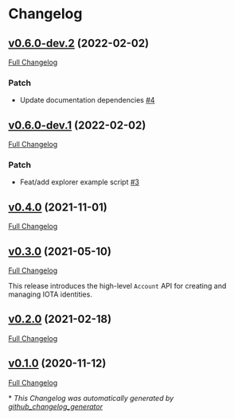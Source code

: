 # Changelog

## [v0.6.0-dev.2](https://github.com/eike-hass/identity.rs/tree/v0.6.0-dev.2) (2022-02-02)

[Full Changelog](https://github.com/eike-hass/identity.rs/compare/v0.6.0-dev.1...v0.6.0-dev.2)

### Patch

- Update documentation dependencies [\#4](https://github.com/eike-hass/identity.rs/pull/4)

## [v0.6.0-dev.1](https://github.com/eike-hass/identity.rs/tree/v0.6.0-dev.1) (2022-02-02)

[Full Changelog](https://github.com/eike-hass/identity.rs/compare/v0.4.0...v0.6.0-dev.1)

### Patch

- Feat/add explorer example script [\#3](https://github.com/eike-hass/identity.rs/pull/3)

## [v0.4.0](https://github.com/eike-hass/identity.rs/tree/v0.4.0) (2021-11-01)

[Full Changelog](https://github.com/eike-hass/identity.rs/compare/v0.3.0...v0.4.0)

## [v0.3.0](https://github.com/eike-hass/identity.rs/tree/v0.3.0) (2021-05-10)

[Full Changelog](https://github.com/eike-hass/identity.rs/compare/v0.2.0...v0.3.0)
 
This release introduces the high-level `Account` API for creating and managing IOTA identities.

## [v0.2.0](https://github.com/eike-hass/identity.rs/tree/v0.2.0) (2021-02-18)

[Full Changelog](https://github.com/eike-hass/identity.rs/compare/v0.1.0...v0.2.0)

## [v0.1.0](https://github.com/eike-hass/identity.rs/tree/v0.1.0) (2020-11-12)

[Full Changelog](https://github.com/eike-hass/identity.rs/compare/360bf5ce64a7f418249cdeadccb22b9aea7daeb6...v0.1.0)



\* *This Changelog was automatically generated by [github_changelog_generator](https://github.com/github-changelog-generator/github-changelog-generator)*
